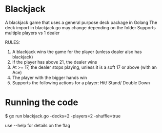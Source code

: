 # Blackjack
A blackjack game that uses a general purpose deck package in Golang
The deck import in blackjack.go may change depending on the folder 
Supports multiple players vs 1 dealer

RULES:
1. A blackjack wins the game for the player (unless dealer also has blackjack)
2. If the player has above 21, the dealer wins
3. At >= 17, the dealer stops playing, unless it is a soft 17 or above (with an Ace)
4. The player with the bigger hands win
5. Supports the following actions for a player: Hit/ Stand/ Double Down

# Running the code
$ go run blackjack.go -decks=2 -players=2 -shuffle=true

use --help for details on the flag